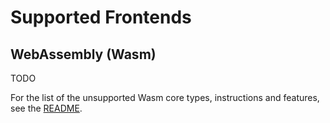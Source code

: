 # Supported Frontends

## WebAssembly (Wasm)

TODO

For the list of the unsupported Wasm core types, instructions and features, see the
[README](https://github.com/0xPolygonMiden/compiler/frontend-wasm/README.md).

